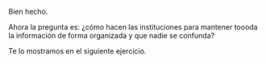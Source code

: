 Bien hecho.

Ahora la pregunta es: ¿cómo hacen las instituciones para mantener toooda la información de forma organizada y que nadie se confunda?

Te lo mostramos en el siguiente ejercicio.